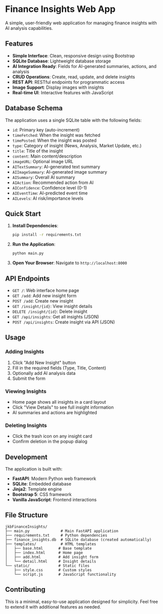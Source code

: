 # Finance Insights Web App

A simple, user-friendly web application for managing finance insights with AI analysis capabilities.

## Features

- **Simple Interface**: Clean, responsive design using Bootstrap
- **SQLite Database**: Lightweight database storage
- **AI Integration Ready**: Fields for AI-generated summaries, actions, and analysis
- **CRUD Operations**: Create, read, update, and delete insights
- **REST API**: RESTful endpoints for programmatic access
- **Image Support**: Display images with insights
- **Real-time UI**: Interactive features with JavaScript

## Database Schema

The application uses a single SQLite table with the following fields:

- `id`: Primary key (auto-increment)
- `timeFetched`: When the insight was fetched
- `timePosted`: When the insight was posted
- `type`: Category of insight (News, Analysis, Market Update, etc.)
- `title`: Title of the insight
- `content`: Main content/description
- `imageURL`: Optional image URL
- `AITextSummary`: AI-generated text summary
- `AIImageSummary`: AI-generated image summary
- `AISummary`: Overall AI summary
- `AIAction`: Recommended action from AI
- `AIConfidence`: Confidence level (0-1)
- `AIEventTime`: AI-predicted event time
- `AILevels`: AI risk/importance levels

## Quick Start

1. **Install Dependencies**:
   ```bash
   pip install -r requirements.txt
   ```

2. **Run the Application**:
   ```bash
   python main.py
   ```

3. **Open Your Browser**:
   Navigate to `http://localhost:8000`

## API Endpoints

- `GET /`: Web interface home page
- `GET /add`: Add new insight form
- `POST /add`: Create new insight
- `GET /insight/{id}`: View insight details
- `DELETE /insight/{id}`: Delete insight
- `GET /api/insights`: Get all insights (JSON)
- `POST /api/insights`: Create insight via API (JSON)

## Usage

### Adding Insights
1. Click "Add New Insight" button
2. Fill in the required fields (Type, Title, Content)
3. Optionally add AI analysis data
4. Submit the form

### Viewing Insights
- Home page shows all insights in a card layout
- Click "View Details" to see full insight information
- AI summaries and actions are highlighted

### Deleting Insights
- Click the trash icon on any insight card
- Confirm deletion in the popup dialog

## Development

The application is built with:
- **FastAPI**: Modern Python web framework
- **SQLite**: Embedded database
- **Jinja2**: Template engine
- **Bootstrap 5**: CSS framework
- **Vanilla JavaScript**: Frontend interactions

## File Structure

```
jkbFinanceInsights/
├── main.py              # Main FastAPI application
├── requirements.txt     # Python dependencies
├── finance_insights.db  # SQLite database (created automatically)
├── templates/           # HTML templates
│   ├── base.html       # Base template
│   ├── index.html      # Home page
│   ├── add.html        # Add insight form
│   └── detail.html     # Insight details
└── static/             # Static files
    ├── style.css       # Custom styles
    └── script.js       # JavaScript functionality
```

## Contributing

This is a minimal, easy-to-use application designed for simplicity. Feel free to extend it with additional features as needed.

